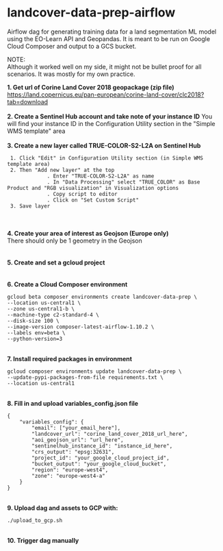# landcover-data-prep-airflow

Airflow dag for generating training data for a land segmentation ML model using the EO-Learn API and Geopandas.
It is meant to be run on Google Cloud Composer and output to a GCS bucket.

NOTE:  
Although it worked well on my side, it might not be bullet proof for all scenarios.
It was mostly for my own practice.  

**1. Get url of Corine Land Cover 2018 geopackage (zip file)**  
https://land.copernicus.eu/pan-european/corine-land-cover/clc2018?tab=download
\
\
**2. Create a Sentinel Hub account and take note of your instance ID**
You will find your instance ID in the Configuration Utility section in the "Simple WMS template" area
\
\
**3. Create a new layer called TRUE-COLOR-S2-L2A on Sentinel Hub**
````
 1. Click "Edit" in Configuration Utility section (in Simple WMS template area)
 2. Then "Add new layer" at the top
			 . Enter "TRUE-COLOR-S2-L2A" as name
			 . In "Data Processing" select "TRUE_COLOR" as Base Product and "RGB visualization" in Visualization options
			 . Copy script to editor
			 . Click on "Set Custom Script"
 3. Save layer
 ````
\
\
**4. Create your area of interest as Geojson (Europe only)**  
There should only be 1 geometry in the Geojson
\
\
\
**5. Create and set a gcloud project** 
\
\
\
**6. Create a Cloud Composer environment**
```
gcloud beta composer environments create landcover-data-prep \
--location us-central1 \
--zone us-central1-b \
--machine-type c2-standard-4 \
--disk-size 100 \
--image-version composer-latest-airflow-1.10.2 \
--labels env=beta \
--python-version=3
```
\
**7. Install required packages in environment**
```
gcloud composer environments update landcover-data-prep \
--update-pypi-packages-from-file requirements.txt \
--location us-central1
```
\
**8. Fill in and upload variables_config.json file**
```
{
	"variables_config": {
		"email": ["your_email_here"],
		"landcover_url": "corine_land_cover_2018_url_here",
		"aoi_geojson_url": "url_here",
		"sentinelhub_instance_id": "instance_id_here",
		"crs_output": "epsg:32631",
		"project_id": "your_google_cloud_project_id",
		"bucket_output": "your_google_cloud_bucket",
		"region": "europe-west4",
		"zone": "europe-west4-a"
	}
}
```
\
**9. Upload dag and assets to GCP with:**
```
./upload_to_gcp.sh
```
\
**10. Trigger dag manually**

